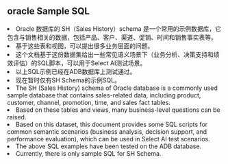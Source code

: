 ## oracle Sample SQL

<li>Oracle 数据库的 SH（Sales History）schema 是一个常用的示例数据库，它包含与销售相关的数据，包括产品、客户、渠道、促销、时间和销售事实表等。</li>
<li>基于这些表和视图，可以提出很多业务层面的问题。
<li>这个文档基于这份数据集给出一些常见语义场景下（业务分析、决策支持和绩效评估）的SQL脚本，可以用于Select AI测试场景。
<li>以上SQL示例已经在ADB数据库上测试通过。
<li>现在暂时仅有SH Schema的示例SQL。

<li>The SH (Sales History) schema of Oracle database is a commonly used sample database that contains sales-related data, including product, customer, channel, promotion, time, and sales fact tables.
<li>Based on these tables and views, many business-level questions can be raised.
<li>Based on this dataset, this document provides some SQL scripts for common semantic scenarios (business analysis, decision support, and performance evaluation), which can be used in Select AI test scenarios.
<li>The above SQL examples have been tested on the ADB database.
<li>Currently, there is only sample SQL for SH Schema.

